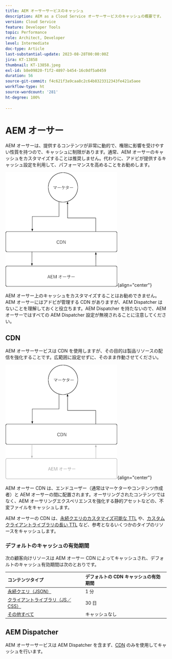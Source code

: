 ```yaml
---
title: AEM オーサーサービスのキャッシュ
description: AEM as a Cloud Service オーサーサービスのキャッシュの概要です。
version: Cloud Service
feature: Developer Tools
topic: Performance
role: Architect, Developer
level: Intermediate
doc-type: Article
last-substantial-update: 2023-08-28T00:00:00Z
jira: KT-13858
thumbnail: KT-13858.jpeg
exl-id: b8e09820-f1f2-4897-b454-16c0df5a0459
duration: 56
source-git-commit: f4c621f3a9caa8c2c64b8323312343fe421a5aee
workflow-type: ht
source-wordcount: '281'
ht-degree: 100%

---
```


# AEM オーサー

AEM オーサーは、提供するコンテンツが非常に動的で、権限に影響を受けやすい性質を持つので、キャッシュに制限があります。通常、AEM オーサーのキャッシュをカスタマイズすることは推奨しません。代わりに、アドビが提供するキャッシュ設定を利用して、パフォーマンスを高めることをお勧めします。

![AEM オーサーキャッシュの概要図](./assets/author/author-all.png){align="center"}

AEM オーサー上のキャッシュをカスタマイズすることはお勧めできません。AEM オーサーにはアドビが管理する CDN がありますが、AEM Dispatcher はないことを理解しておくと役立ちます。AEM Dispatcher を持たないので、AEM オーサーではすべての AEM Dispatcher 設定が無視されることに注意してください。

## CDN

AEM オーサーサービスは CDN を使用しますが、その目的は製品リソースの配信を強化することです。広範囲に設定せずに、そのまま作動させてください。

![AEM パブリッシュキャッシュの概要図](./assets/author/author-cdn.png){align="center"}

AEM オーサー CDN は、エンドユーザー（通常はマーケターやコンテンツ作成者）と AEM オーサーの間に配置されます。オーサリングされたコンテンツではなく、AEM オーサリングエクスペリエンスを強化する静的アセットなどの、不変ファイルをキャッシュします。

AEM オーサーの CDN は、[永続クエリのカスタマイズ可能な TTL](https://experienceleague.adobe.com/docs/experience-manager-cloud-service/content/headless/graphql-api/persisted-queries.html?lang=ja#author-instances) や、[カスタムクライアントライブラリの長い TTL](https://experienceleague.adobe.com/docs/experience-manager-cloud-service/content/implementing/content-delivery/caching.html?lang=ja#client-side-libraries) など、参考となるいくつかのタイプのリソースをキャッシュします。

### デフォルトのキャッシュの有効期間

次の顧客向けリソースは AEM オーサー CDN によってキャッシュされ、デフォルトのキャッシュ有効期間は次のとおりです。

| コンテンツタイプ | デフォルトの CDN キャッシュの有効期間 |
|:------------ |:---------- |
| [永続クエリ（JSON）](https://experienceleague.adobe.com/docs/experience-manager-cloud-service/content/headless/graphql-api/persisted-queries.html?lang=ja#author-instances) | 1 分 |
| [クライアントライブラリ（JS／CSS）](https://experienceleague.adobe.com/docs/experience-manager-cloud-service/content/implementing/content-delivery/caching.html?lang=ja#client-side-libraries) | 30 日 |
| [その他すべて](https://experienceleague.adobe.com/docs/experience-manager-cloud-service/content/implementing/content-delivery/caching.html?lang=ja#other-content) | キャッシュなし |


## AEM Dispatcher

AEM オーサーサービスは AEM Dispatcher を含まず、[CDN](#cdn) のみを使用してキャッシュを行います。
